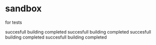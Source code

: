 # sandbox
for tests

succesfull building completed
succesfull building completed
succesfull building completed
succesfull building completed
